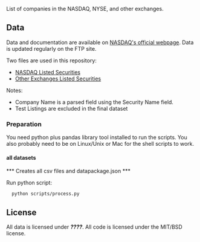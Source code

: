 List of companies in the NASDAQ, NYSE, and other exchanges.

## Data

Data and documentation are available on [NASDAQ's official webpage](http://www.nasdaqtrader.com/trader.aspx?id=symboldirdefs). Data is updated regularly on the FTP site.

Two files are used in this repository:
* [NASDAQ Listed Securities](ftp://ftp.nasdaqtrader.com/symboldirectory/nasdaqlisted.txt)
* [Other Exchanges Listed Securities](ftp://ftp.nasdaqtrader.com/symboldirectory/otherlisted.txt)

Notes:

* Company Name is a parsed field using the Security Name field.
* Test Listings are excluded in the final dataset

### Preparation

You need python plus pandas library tool installed to run the
scripts. You also probably need to be on Linux/Unix or Mac for the shell
scripts to work.


#### all datasets

*** Creates all csv files and datapackage.json ***

Run python script:

      python scripts/process.py


## License

All data is licensed under ***????***. All code is licensed under the MIT/BSD license.
